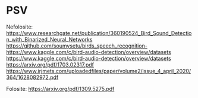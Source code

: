 # PSV
Nefolosite:
https://www.researchgate.net/publication/360190524_Bird_Sound_Detection_with_Binarized_Neural_Networks
https://github.com/soumysetu/birds_speech_recognition-
https://www.kaggle.com/c/bird-audio-detection/overview/datasets
https://www.kaggle.com/c/bird-audio-detection/overview/datasets
https://arxiv.org/pdf/1703.02317.pdf
https://www.irjmets.com/uploadedfiles/paper/volume2/issue_4_april_2020/364/1628082972.pdf

Folosite:
https://arxiv.org/pdf/1309.5275.pdf
